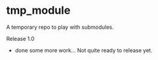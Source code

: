tmp_module
==========

A temporary repo to play with submodules.

Release 1.0

 - done some more work... Not quite ready to release yet.

